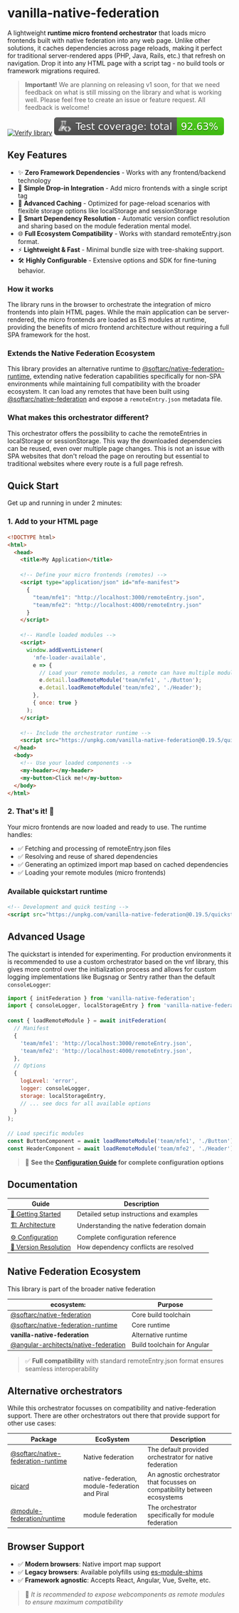 # vanilla-native-federation

A lightweight **runtime micro frontend orchestrator** that loads micro frontends built with native federation into any web page. Unlike other solutions, it caches dependencies across page reloads, making it perfect for traditional server-rendered apps (PHP, Java, Rails, etc.) that refresh on navigation. Drop it into any HTML page with a script tag - no build tools or framework migrations required.

> **Important!** We are planning on releasing v1 soon, for that we need feedback on what is still missing on the library and what is working well. Please feel free to create an issue or feature request. All feedback is welcome!

[![Verify library](https://github.com/topicusonderwijs/vanilla-native-federation/actions/workflows/verify-code.yaml/badge.svg)](https://github.com/topicusonderwijs/vanilla-native-federation/actions/workflows/verify-code.yaml)
![Coverage total](https://raw.githubusercontent.com/topicusonderwijs/vanilla-native-federation/badges/badges/coverage-total.svg)

## Key Features

- ✨ **Zero Framework Dependencies** - Works with any frontend/backend technology
- 🚀 **Simple Drop-in Integration** - Add micro frontends with a single script tag
- 💾 **Advanced Caching** - Optimized for page-reload scenarios with flexible storage options like localStorage and sessionStorage
- 🔄 **Smart Dependency Resolution** - Automatic version conflict resolution and sharing based on the module federation mental model.
- 🌐 **Full Ecosystem Compatibility** - Works with standard remoteEntry.json format.
- ⚡ **Lightweight & Fast** - Minimal bundle size with tree-shaking support.
- 🛠️ **Highly Configurable** - Extensive options and SDK for fine-tuning behavior.

### How it works

The library runs in the browser to orchestrate the integration of micro frontends into plain HTML pages. While the main application can be server-rendered, the micro frontends are loaded as ES modules at runtime, providing the benefits of micro frontend architecture without requiring a full SPA framework for the host.

### Extends the Native Federation Ecosystem

This library provides an alternative runtime to [@softarc/native-federation-runtime](https://www.npmjs.com/package/@softarc/native-federation-runtime), extending native federation capabilities specifically for non-SPA environments while maintaining full compatibility with the broader ecosystem. It can load any remotes that have been built using [@softarc/native-federation](https://www.npmjs.com/package/@softarc/native-federation) and expose a `remoteEntry.json` metadata file.

### What makes this orchestrator different?

This orchestrator offers the possibility to cache the remoteEntries in localStorage or sessionStorage. This way the downloaded dependencies can be reused, even over multiple page changes. This is not an issue with SPA websites that don't reload the page on rerouting but essential to traditional websites where every route is a full page refresh.

## Quick Start

Get up and running in under 2 minutes:

### 1. Add to your HTML page

```html
<!DOCTYPE html>
<html>
  <head>
    <title>My Application</title>

    <!-- Define your micro frontends (remotes) -->
    <script type="application/json" id="mfe-manifest">
      {
        "team/mfe1": "http://localhost:3000/remoteEntry.json",
        "team/mfe2": "http://localhost:4000/remoteEntry.json"
      }
    </script>

    <!-- Handle loaded modules -->
    <script>
      window.addEventListener(
        'mfe-loader-available',
        e => {
          // Load your remote modules, a remote can have multiple modules
          e.detail.loadRemoteModule('team/mfe1', './Button');
          e.detail.loadRemoteModule('team/mfe2', './Header');
        },
        { once: true }
      );
    </script>

    <!-- Include the orchestrator runtime -->
    <script src="https://unpkg.com/vanilla-native-federation@0.19.5/quickstart.mjs"></script>
  </head>
  <body>
    <!-- Use your loaded components -->
    <my-header></my-header>
    <my-button>Click me!</my-button>
  </body>
</html>
```

### 2. That's it! 🎉

Your micro frontends are now loaded and ready to use. The runtime handles:

- ✅ Fetching and processing of remoteEntry.json files
- ✅ Resolving and reuse of shared dependencies
- ✅ Generating an optimized import map based on cached dependencies
- ✅ Loading your remote modules (micro frontends)

### Available quickstart runtime

```html
<!-- Development and quick testing -->
<script src="https://unpkg.com/vanilla-native-federation@0.19.5/quickstart.mjs"></script>
```

## Advanced Usage

The quickstart is intended for experimenting. For production environments it is recommended to use a custom orchestrator based on the vnf library, this gives more control over the initialization process and allows for custom logging implementations like Bugsnag or Sentry rather than the default `consoleLogger`:

```javascript
import { initFederation } from 'vanilla-native-federation';
import { consoleLogger, localStorageEntry } from 'vanilla-native-federation/options';

const { loadRemoteModule } = await initFederation(
  // Manifest
  {
    'team/mfe1': 'http://localhost:3000/remoteEntry.json',
    'team/mfe2': 'http://localhost:4000/remoteEntry.json',
  },
  // Options
  {
    logLevel: 'error',
    logger: consoleLogger,
    storage: localStorageEntry,
    // ... see docs for all available options
  }
);

// Load specific modules
const ButtonComponent = await loadRemoteModule('team/mfe1', './Button');
const HeaderComponent = await loadRemoteModule('team/mfe2', './Header');
```

> 📖 **See the [Configuration Guide](./docs/config.md) for complete configuration options**

## Documentation

| Guide                                                                                                                     | Description                                |
| ------------------------------------------------------------------------------------------------------------------------- | ------------------------------------------ |
| [🚀 Getting Started](https://github.com/topicusonderwijs/vanilla-native-federation/blob/main/docs/getting-started.md)     | Detailed setup instructions and examples   |
| [🏗️ Architecture](https://github.com/topicusonderwijs/vanilla-native-federation/blob/main/docs/architecture.md)           | Understanding the native federation domain |
| [⚙️ Configuration](https://github.com/topicusonderwijs/vanilla-native-federation/blob/main/docs/config.md)                | Complete configuration reference           |
| [🔄 Version Resolution](https://github.com/topicusonderwijs/vanilla-native-federation/blob/main/docs/version-resolver.md) | How dependency conflicts are resolved      |

## Native Federation Ecosystem

This library is part of the broader native federation

| ecosystem:                                                                                                   | Purpose                     |
| ------------------------------------------------------------------------------------------------------------ | --------------------------- |
| [@softarc/native-federation](https://www.npmjs.com/package/@softarc/native-federation)                       | Core build toolchain        |
| [@softarc/native-federation-runtime](https://www.npmjs.com/package/@softarc/native-federation-runtime)       | Core runtime                |
| **vanilla-native-federation**                                                                                | Alternative runtime         |
| [@angular-architects/native-federation](https://www.npmjs.com/package/@angular-architects/native-federation) | Build toolchain for Angular |

> ✅ **Full compatibility** with standard remoteEntry.json format ensures seamless interoperability

## Alternative orchestrators

While this orchestrator focusses on compatibility and native-federation support. There are other orchestrators out there that provide support for other use cases:

| Package                                                                                                | EcoSystem                                      | Description                                                                |
| ------------------------------------------------------------------------------------------------------ | ---------------------------------------------- | -------------------------------------------------------------------------- |
| [@softarc/native-federation-runtime](https://www.npmjs.com/package/@softarc/native-federation-runtime) | Native federation                              | The default provided orchestrator for native federation                    |
| [picard](https://github.com/picardjs/picard)                                                           | native-federation, module-federation and Piral | An agnostic orchestrator that focusses on compatibility between ecosystems |
| [@module-federation/runtime](https://www.npmjs.com/package/@module-federation/runtime)                 | module federation                              | The orchestrator specifically for module federation                        |

## Browser Support

- ✅ **Modern browsers**: Native import map support
- ✅ **Legacy browsers**: Available polyfills using [es-module-shims](https://www.npmjs.com/package/es-module-shims)
- ✅ **Framework agnostic**: Accepts React, Angular, Vue, Svelte, etc.

> 🧠 _It is recommended to expose webcomponents as remote modules to ensure maximum compatibility_
